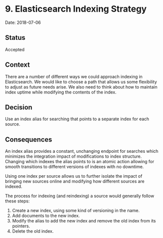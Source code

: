 # 9. Elasticsearch Indexing Strategy

Date: 2018-07-06

## Status

Accepted

## Context

There are a number of different ways we could approach indexing in Elasticsearch. We would like to choose a path that allows us some flexibility to adjust as future needs arise. We also need to think about how to maintain index uptime while modifying the contents of the index.

## Decision

Use an index alias for searching that points to a separate index for each source.

## Consequences

An index alias provides a constant, unchanging endpoint for searches which minimizes the integration impact of modifications to index structure. Changing which indexes the alias points to is an atomic action allowing for smooth transitions to different versions of indexes with no downtime.

Using one index per source allows us to further isolate the impact of bringing new sources online and modifying how different sources are indexed.

The process for indexing (and reindexing) a source would generally follow these steps:

1. Create a new index, using some kind of versioning in the name.
2. Add documents to the new index.
3. Modify the alias to add the new index and remove the old index from its pointers.
4. Delete the old index.
